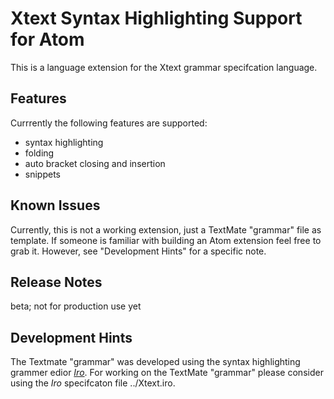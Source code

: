 # Xtext Syntax Highlighting Support for Atom

This is a language extension for the Xtext grammar specifcation language.

## Features

Currrently the following features are supported:
* syntax highlighting 
* folding
* auto bracket closing and insertion
* snippets

## Known Issues

Currently, this is not a working extension, just a TextMate "grammar" file as template.
If someone is familiar with building an Atom extension feel free to grab it. However, see "Development Hints" for a specific note.

## Release Notes

beta; not for production use yet

## Development Hints

The Textmate "grammar" was developed using the syntax highlighting grammer edior [*Iro*](https://eeyo.io/iro/). For working on the TextMate "grammar" please consider using the *Iro* specifcaton file ../Xtext.iro.
